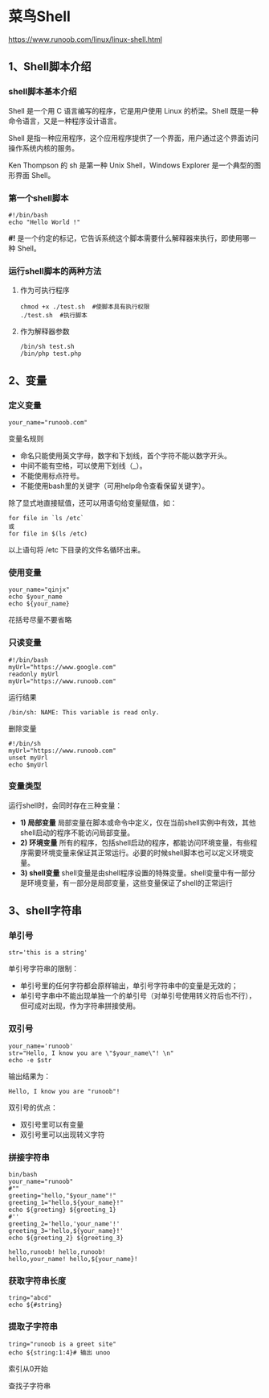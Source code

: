 # 菜鸟Shell

https://www.runoob.com/linux/linux-shell.html

## 1、Shell脚本介绍

### shell脚本基本介绍

Shell 是一个用 C 语言编写的程序，它是用户使用 Linux 的桥梁。Shell 既是一种命令语言，又是一种程序设计语言。

Shell 是指一种应用程序，这个应用程序提供了一个界面，用户通过这个界面访问操作系统内核的服务。

Ken Thompson 的 sh 是第一种 Unix Shell，Windows Explorer 是一个典型的图形界面 Shell。

### 第一个shell脚本

```shell
#!/bin/bash
echo "Hello World !"
```

**#!** 是一个约定的标记，它告诉系统这个脚本需要什么解释器来执行，即使用哪一种 Shell。

### 运行shell脚本的两种方法

1. 作为可执行程序

   ```linux
   chmod +x ./test.sh  #使脚本具有执行权限
   ./test.sh  #执行脚本
   ```

2. 作为解释器参数

   ```
   /bin/sh test.sh
   /bin/php test.php
   ```

## 2、变量

### 定义变量

```shell
your_name="runoob.com"
```

变量名规则

- 命名只能使用英文字母，数字和下划线，首个字符不能以数字开头。
- 中间不能有空格，可以使用下划线（_）。
- 不能使用标点符号。
- 不能使用bash里的关键字（可用help命令查看保留关键字）。

除了显式地直接赋值，还可以用语句给变量赋值，如：

```shell
for file in `ls /etc`
或
for file in $(ls /etc)
```

以上语句将 /etc 下目录的文件名循环出来。

### 使用变量

```shell
your_name="qinjx"
echo $your_name
echo ${your_name}
```

花括号尽量不要省略

### 只读变量

```shell
#!/bin/bash
myUrl="https://www.google.com"
readonly myUrl
myUrl="https://www.runoob.com"
```

运行结果

```
/bin/sh: NAME: This variable is read only.
```

删除变量

```shell
#!/bin/sh
myUrl="https://www.runoob.com"
unset myUrl
echo $myUrl
```

### 变量类型

运行shell时，会同时存在三种变量：

- **1) 局部变量** 局部变量在脚本或命令中定义，仅在当前shell实例中有效，其他shell启动的程序不能访问局部变量。
- **2) 环境变量** 所有的程序，包括shell启动的程序，都能访问环境变量，有些程序需要环境变量来保证其正常运行。必要的时候shell脚本也可以定义环境变量。
- **3) shell变量** shell变量是由shell程序设置的特殊变量。shell变量中有一部分是环境变量，有一部分是局部变量，这些变量保证了shell的正常运行

## 3、shell字符串

### 单引号

```shell
str='this is a string'
```

单引号字符串的限制：

- 单引号里的任何字符都会原样输出，单引号字符串中的变量是无效的；
- 单引号字串中不能出现单独一个的单引号（对单引号使用转义符后也不行），但可成对出现，作为字符串拼接使用。

### 双引号

```shell
your_name='runoob'
str="Hello, I know you are \"$your_name\"! \n"
echo -e $str
```

输出结果为：

```
Hello, I know you are "runoob"! 
```

双引号的优点：

- 双引号里可以有变量
- 双引号里可以出现转义字符

### 拼接字符串

````shell
bin/bash
your_name="runoob"
#""
greeting="hello,"$your_name"!"
greeting_1="hello,${your_name}!"
echo ${greeting} ${greeting_1}
#''
greeting_2='hello,'your_name'!'
greeting_3='hello,${your_name}!'
echo ${greeting_2} ${greeting_3}
````

```
hello,runoob! hello,runoob!
hello,your_name! hello,${your_name}!
```

### 获取字符串长度

```shell
tring="abcd"
echo ${#string}
```

### 提取子字符串

```shell
tring="runoob is a greet site"
echo ${string:1:4}# 输出 unoo
```

索引从0开始

查找子字符串
